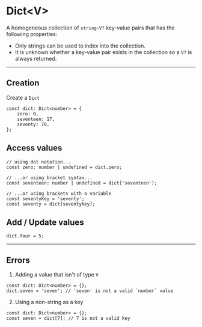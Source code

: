 # Dict\<V\>
A homogeneous collection of `string`-`V?` key-value pairs that has the following properties:
- Only strings can be used to index into the collection.
- It is unknown whether a key-value pair exists in the collection so a `V?` is always returned.

-----

## Creation
Create a `Dict`
```
const dict: Dict<number> = {
    zero: 0,
    seventeen: 17,
    seventy: 70,
};
```

## Access values
```
// using dot notation...
const zero: number | undefined = dict.zero;

// ...or using bracket syntax...
const seventeen: number | undefined = dict['seventeen'];

// ...or using brackets with a variable
const seventyKey = 'seventy';
const seventy = dict[seventyKey];
```

## Add / Update values
```
dict.four = 5;
```

-----

## Errors
1. Adding a value that isn't of type `V`
```
const dict: Dict<number> = {};
dict.seven = 'seven'; // 'seven' is not a valid `number` value
```

2. Using a non-string as a key
```
const dict: Dict<number> = {};
const seven = dict[7]; // 7 is not a valid key
```
